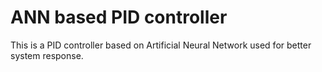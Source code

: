 # ANN based PID controller 
 This is a PID controller based on Artificial Neural Network used for better system response.
